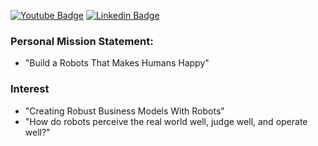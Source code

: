[
![Youtube Badge](https://img.shields.io/badge/Youtube-ff0000?style=flat-square&logo=youtube&link=https://www.youtube.com/channel/UCCjVZi13p3LTqjysvHmIIhA/featured)](https://www.youtube.com/channel/UCCjVZi13p3LTqjysvHmIIhA/featured)
[![Linkedin Badge](https://img.shields.io/badge/-LinkedIn-blue?style=flat-square&logo=Linkedin&logoColor=white&link=https://www.linkedin.com/in/sungho-woo-4693aa198/)](https://www.linkedin.com/in/sungho-woo-4693aa198/)

### Personal Mission Statement:

- "Build a Robots That Makes Humans Happy"

### Interest

- "Creating Robust Business Models With Robots"
- "How do robots perceive the real world well, judge well, and operate well?"

